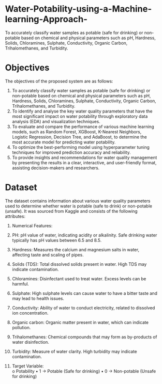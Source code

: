 # Water-Potability-using-a-Machine-learning-Approach-
To accurately classify water samples as potable (safe for drinking) or non-potable based on chemical  and physical parameters such as pH, Hardness, Solids, Chloramines, Sulphate, Conductivity, Organic  Carbon, Trihalomethanes, and Turbidity.

# Objectives 
The objectives of the proposed system are as follows: 
  1. To accurately classify water samples as potable (safe for drinking) or non-potable based on chemical 
and physical parameters such as pH, Hardness, Solids, Chloramines, Sulphate, Conductivity, Organic 
Carbon, Trihalomethanes, and Turbidity. 
  2. To identify and analyse the key water quality parameters that have the most significant impact on 
water potability through exploratory data analysis (EDA) and visualization techniques. 
  3. To evaluate and compare the performance of various machine learning models, such as Random 
Forest, XGBoost, K-Nearest Neighbors, Logistic Regression, Decision Tree, and AdaBoost, to 
determine the most accurate model for predicting water potability. 
  4. To optimize the best-performing model using hyperparameter tuning techniques for improved 
prediction accuracy and reliability. 
  5. To provide insights and recommendations for water quality management by presenting the results in 
a clear, interactive, and user-friendly format, assisting decision-makers and researchers.

# Dataset 
The dataset contains information about various water quality parameters used to determine whether water 
is potable (safe to drink) or non-potable (unsafe). It was sourced from Kaggle and consists of the 
following attributes: 
1. Numerical Features: 
  1. PH: pH value of water, indicating acidity or alkalinity. Safe drinking water typically has pH 
values between 6.5 and 8.5.
  2. Hardness: Measures the calcium and magnesium salts in water, affecting taste and scaling of 
pipes. 
 3. Solids (TDS): Total dissolved solids present in water. High TDS may indicate contamination. 
 4. Chloramines: Disinfectant used to treat water. Excess levels can be harmful. 
 5. Sulphate: High sulphate levels can cause water to have a bitter taste and may lead to health 
issues. 
 6. Conductivity: Ability of water to conduct electricity, related to dissolved ion concentration. 
 7. Organic carbon: Organic matter present in water, which can indicate pollution. 
 8. Trihalomethanes: Chemical compounds that may form as by-products of water disinfection. 
 9. Turbidity: Measure of water clarity. High turbidity may indicate contamination.
 
2. Target Variable:  
o Potability 
• 1 → Potable (Safe for drinking) 
• 0 → Non-potable (Unsafe for drinking)
